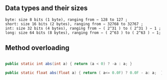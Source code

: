 
## Data types and their sizes

    byte: size 8 bits (1 byte), ranging from − 128 to 127 ; 
    short: size 16 bits (2 bytes), ranging from − 32768 to 32767 ; 
    int: size 32 bits (4 bytes), ranging from − ( 2^31 ) to ( 2^31 ) − 1 ; 
    long: size 64 bits (8 bytes), ranging from − ( 2^63 ) to ( 2^63 ) − 1;


## Method overloading
```java

public static int abs(int a) { return (a < 0) ? -a : a; }

public static float abs(float a) { return ( a<= 0.0F) ? 0.0F - a: a;  }
  
```
